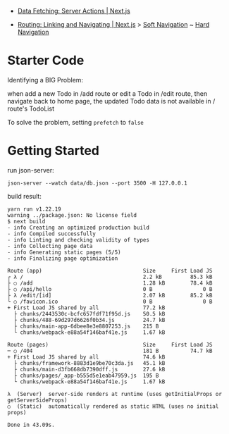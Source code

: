 - [Data Fetching: Server Actions | Next.js](https://nextjs.org/docs/app/building-your-application/data-fetching/server-actions)

- [Routing: Linking and Navigating | Next.js](https://nextjs.org/docs/app/building-your-application/routing/linking-and-navigating) > [Soft Navigation](https://nextjs.org/docs/app/building-your-application/routing/linking-and-navigating#soft-navigation) ~ [Hard Navigation](https://nextjs.org/docs/app/building-your-application/routing/linking-and-navigating#hard-navigation)

# Starter Code

Identifying a BIG Problem:

when add a new Todo in /add route or edit a Todo in /edit route, then navigate back to home page, the updated Todo data is not available in / route's TodoList

To solve the problem, setting `prefetch` to `false`

# Getting Started

run json-server:

```shell
json-server --watch data/db.json --port 3500 -H 127.0.0.1
```

build result:

```shell
yarn run v1.22.19
warning ../package.json: No license field
$ next build
- info Creating an optimized production build
- info Compiled successfully
- info Linting and checking validity of types
- info Collecting page data
- info Generating static pages (5/5)
- info Finalizing page optimization

Route (app)                                Size     First Load JS
┌ λ /                                      2.2 kB         85.3 kB
├ ○ /add                                   1.28 kB        78.4 kB
├ ○ /api/hello                             0 B                0 B
├ λ /edit/[id]                             2.07 kB        85.2 kB
└ ○ /favicon.ico                           0 B                0 B
+ First Load JS shared by all              77.2 kB
  ├ chunks/2443530c-bcfc657fdf71f95d.js    50.5 kB
  ├ chunks/488-69d297d6626f0b34.js         24.7 kB
  ├ chunks/main-app-6dbee8e3e8807253.js    215 B
  └ chunks/webpack-e88a54f146baf41e.js     1.67 kB

Route (pages)                              Size     First Load JS
─ ○ /404                                   181 B          74.7 kB
+ First Load JS shared by all              74.6 kB
  ├ chunks/framework-8883d1e9be70c3da.js   45.1 kB
  ├ chunks/main-d3fb668db7390dff.js        27.6 kB
  ├ chunks/pages/_app-b555d5e1eab47959.js  195 B
  └ chunks/webpack-e88a54f146baf41e.js     1.67 kB

λ  (Server)  server-side renders at runtime (uses getInitialProps or getServerSideProps)
○  (Static)  automatically rendered as static HTML (uses no initial props)

Done in 43.09s.
```
